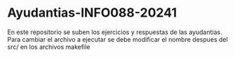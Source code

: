 # Ayudantias-INFO088-20241
En este repositorio se suben los ejercicios y respuestas de las ayudantias.
Para cambiar el archivo a ejecutar se debe modificar el nombre despues del src/ en los archivos makefile